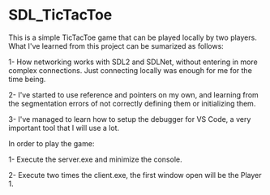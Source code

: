 # SDL_TicTacToe

This is a simple TicTacToe game that can be played locally by two players. What I've learned from this project can be sumarized as follows:

1- How networking works with SDL2 and SDLNet, without entering in more complex connections. Just connecting locally was enough for me for the time being.

2- I've started to use reference and pointers on my own, and learning from the segmentation errors of not correctly defining them or initializing them.

3- I've managed to learn how to setup the debugger for VS Code, a very important tool that I will use a lot.


In order to play the game:

1- Execute the server.exe and minimize the console.

2- Execute two times the client.exe, the first window open will be the Player 1.
